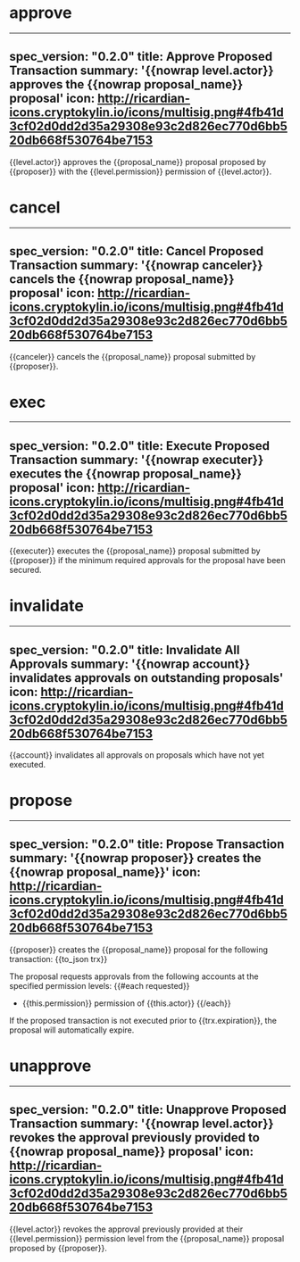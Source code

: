 <h1 class="contract">approve</h1>

---
spec_version: "0.2.0"
title: Approve Proposed Transaction
summary: '{{nowrap level.actor}} approves the {{nowrap proposal_name}} proposal'
icon: http://ricardian-icons.cryptokylin.io/icons/multisig.png#4fb41d3cf02d0dd2d35a29308e93c2d826ec770d6bb520db668f530764be7153
---

{{level.actor}} approves the {{proposal_name}} proposal proposed by {{proposer}} with the {{level.permission}} permission of {{level.actor}}.

<h1 class="contract">cancel</h1>

---
spec_version: "0.2.0"
title: Cancel Proposed Transaction
summary: '{{nowrap canceler}} cancels the {{nowrap proposal_name}} proposal'
icon: http://ricardian-icons.cryptokylin.io/icons/multisig.png#4fb41d3cf02d0dd2d35a29308e93c2d826ec770d6bb520db668f530764be7153
---

{{canceler}} cancels the {{proposal_name}} proposal submitted by {{proposer}}.

<h1 class="contract">exec</h1>

---
spec_version: "0.2.0"
title: Execute Proposed Transaction
summary: '{{nowrap executer}} executes the {{nowrap proposal_name}} proposal'
icon: http://ricardian-icons.cryptokylin.io/icons/multisig.png#4fb41d3cf02d0dd2d35a29308e93c2d826ec770d6bb520db668f530764be7153
---

{{executer}} executes the {{proposal_name}} proposal submitted by {{proposer}} if the minimum required approvals for the proposal have been secured.

<h1 class="contract">invalidate</h1>

---
spec_version: "0.2.0"
title: Invalidate All Approvals
summary: '{{nowrap account}} invalidates approvals on outstanding proposals'
icon: http://ricardian-icons.cryptokylin.io/icons/multisig.png#4fb41d3cf02d0dd2d35a29308e93c2d826ec770d6bb520db668f530764be7153
---

{{account}} invalidates all approvals on proposals which have not yet executed.

<h1 class="contract">propose</h1>

---
spec_version: "0.2.0"
title: Propose Transaction
summary: '{{nowrap proposer}} creates the {{nowrap proposal_name}}'
icon: http://ricardian-icons.cryptokylin.io/icons/multisig.png#4fb41d3cf02d0dd2d35a29308e93c2d826ec770d6bb520db668f530764be7153
---

{{proposer}} creates the {{proposal_name}} proposal for the following transaction:
{{to_json trx}}

The proposal requests approvals from the following accounts at the specified permission levels:
{{#each requested}}
   + {{this.permission}} permission of {{this.actor}}
{{/each}}

If the proposed transaction is not executed prior to {{trx.expiration}}, the proposal will automatically expire.

<h1 class="contract">unapprove</h1>

---
spec_version: "0.2.0"
title: Unapprove Proposed Transaction
summary: '{{nowrap level.actor}} revokes the approval previously provided to {{nowrap proposal_name}} proposal'
icon: http://ricardian-icons.cryptokylin.io/icons/multisig.png#4fb41d3cf02d0dd2d35a29308e93c2d826ec770d6bb520db668f530764be7153
---

{{level.actor}} revokes the approval previously provided at their {{level.permission}} permission level from the {{proposal_name}} proposal proposed by {{proposer}}.
